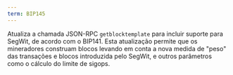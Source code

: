 ```yaml
---
term: BIP145
---
```


Atualiza a chamada JSON-RPC `getblocktemplate` para incluir suporte para SegWit, de acordo com o BIP141. Esta atualização permite que os mineradores construam blocos levando em conta a nova medida de "peso" das transações e blocos introduzida pelo SegWit, e outros parâmetros como o cálculo do limite de sigops.